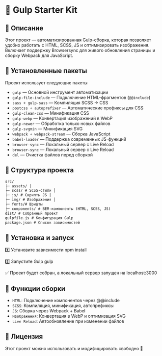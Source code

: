 # 🚀 Gulp Starter Kit

## 📌 Описание
Этот проект — автоматизированная Gulp-сборка, которая позволяет удобно работать с HTML, SCSS, JS и оптимизировать изображения. Включает поддержку Browsersync для живого обновления страницы и сборку Webpack для JavaScript.


## 🔹 Установленные пакеты
Проект использует следующие пакеты

- `gulp` — Основной инструмент автоматизации  
- `gulp-file-include` — Подключение HTML-фрагментов (`@@include`)  
- `sass + gulp-sass` — Компиляция SCSS → CSS  
- `postcss + autoprefixer` — Автоматические префиксы для CSS  
- `gulp-clean-css` — Минификация CSS  
- `gulp-webp` — Конвертация изображений в WebP  
- `gulp-newer` — Обработка только новых файлов  
- `gulp-svgmin` — Минификация SVG  
- `webpack + webpack-stream` — Сборка JavaScript  
- `babel-loader` — Поддержка современных JS-функций  
- `browser-sync` — Локальный сервер с Live Reload  
- `browser-sync` — Локальный сервер с Live Reload
- `del` — Очистка файлов перед сборкой


## 🔹 Структура проекта

````markdown
src/ 
├─ assets/ │ 
├─ scss/ # SCSS-стили │ 
├─ js/ # Скрипты JS │ 
├─ img/ # Изображения │ 
├─ fonts/# Шрифты 
├─ components/ # BEM-компоненты (HTML, SCSS, JS) 
dist/ # Собранный проект 
gulpfile.js # Конфигурация Gulp 
package.json # Список зависимостей 
````

## 🔹 Установка и запуск
1️⃣ Установите зависимости npm install

2️⃣ Запустите Gulp gulp

✅ Проект будет собран, а локальный сервер запущен на localhost:3000


## 🔹 Функции сборки
- `HTML`: Подключение компонентов через @@include
- `SCSS`: Компиляция, минификация, автопрефиксы
- `JS`: Сборка через Webpack + Babel
- `Изображения`: Конвертация в WebP и оптимизация SVG
- `Live Reload`: Автообновление при изменении файлов


## 🔹 Лицензия
Этот проект можно использовать и модифицировать свободно 🚀